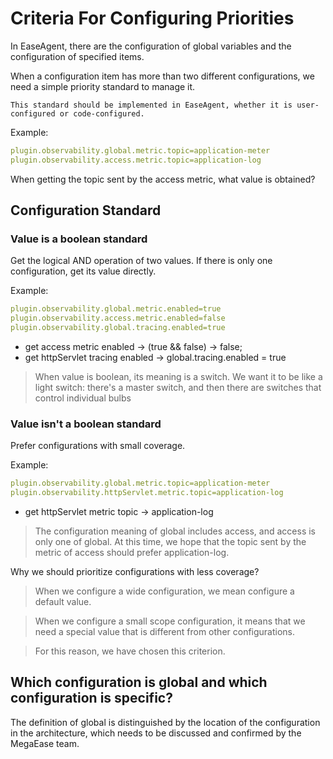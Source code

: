 # Criteria For Configuring Priorities

In EaseAgent, there are the configuration of global variables and the configuration of specified items.

When a configuration item has more than two different configurations, we need a simple priority standard to manage it.

`This standard should be implemented in EaseAgent, whether it is user-configured or code-configured.`

Example:

```yaml
plugin.observability.global.metric.topic=application-meter
plugin.observability.access.metric.topic=application-log
```

When getting the topic sent by the access metric, what value is obtained?

## Configuration Standard

### Value is a boolean standard

Get the logical AND operation of two values. If there is only one configuration, get its value directly.

Example:

```yaml
plugin.observability.global.metric.enabled=true
plugin.observability.access.metric.enabled=false
plugin.observability.global.tracing.enabled=true
```

* get access metric enabled -> (true && false) -> false;
* get httpServlet tracing enabled -> global.tracing.enabled = true

>  When value is boolean, its meaning is a switch. We want it to be like a light switch: there's a master switch, and then there are switches that control individual bulbs

### Value isn't a boolean standard

Prefer configurations with small coverage.

Example:

```yaml
plugin.observability.global.metric.topic=application-meter
plugin.observability.httpServlet.metric.topic=application-log
```

* get httpServlet metric topic ->  application-log

> The configuration meaning of global includes access, and access is only one of global. At this time, we hope that the topic sent by the metric of access should prefer application-log.


Why we should prioritize configurations with less coverage?

> When we configure a wide configuration, we mean configure a default value.

> When we configure a small scope configuration, it means that we need a special value that is different from other configurations.

> For this reason, we have chosen this criterion.

## Which configuration is global and which configuration is specific?

The definition of global is distinguished by the location of the configuration in the architecture, which needs to be discussed and confirmed by the MegaEase team.
